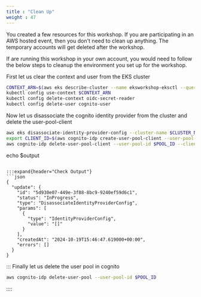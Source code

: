 ```yaml
---
title : "Clean Up"
weight : 47
---
```



You created a few resources for this workshop. If you are participating in an AWS hosted event, then you don't need to clean up anything. The temporary accounts will get deleted after the workshop.

If are running this workshop in your own account, you would need to follow the below steps to cleanup the environment you set up for the workshop.


First let us clear the context and user from the EKS cluster
```bash
CONTEXT_ARN=$(aws eks describe-cluster --name eksworkshop-eksctl --query "cluster.arn" --output text)
kubectl config use-context $CONTEXT_ARN
kubectl config delete-context oidc-secret-reader
kubectl config delete-user cognito-user
```

Now let us disassociate the cognito identity provider from the cluster and delete the user-pool-client

```bash
aws eks disassociate-identity-provider-config --cluster-name $CLUSTER_NAME --identity-provider-config 'type=oidc,name=CognitoID'   
export CLIENT_ID=$(aws cognito-idp create-user-pool-client --user-pool-id $POOL_ID  --client-name EKSClient --no-generate-secret --explicit-auth-flows "USER_PASSWORD_AUTH" "ADMIN_NO_SRP_AUTH"| jq -r '.UserPoolClient.ClientId')
aws cognito-idp delete-user-pool-client --user-pool-id $POOL_ID --client-id $CLIENT_ID
```
echo $output

```

:::expand{header="Check Output"}
```json
{
  "update": {
    "id": "5d930e07-449e-3f88-8bc9-9240ef59d6c1",
    "status": "InProgress",
    "type": "DisassociateIdentityProviderConfig",
    "params": [
      {
        "type": "IdentityProviderConfig",
        "value": "[]"
      }
    ],
    "createdAt": "2024-10-19T15:46:47.619000+00:00",
    "errors": []
  }
}
```
:::
Finally let us delete the user pool in cognito

```bash
aws cognito-idp delete-user-pool --user-pool-id $POOL_ID
```

::::





